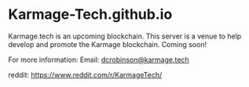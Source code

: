# Karmage-Tech.github.io

Karmage.tech is an upcoming blockchain. This server is a venue to help develop and promote the Karmage blockchain.
Coming soon!

For more information:
Email: dcrobinson@karmage.tech

reddit: https://www.reddit.com/r/KarmageTech/
